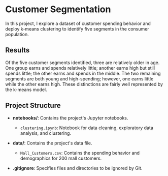 # Customer Segmentation

In this project, I explore a dataset of customer spending behavior and deploy k-means clustering to identify five segments in the consumer population.

## Results
Of the five customer segments identified, three are relatively older in age. One group earns and spends relatively little; another earns high but still spends little; the other earns and spends in the middle. The two remaining segments are both young and high-spending; however, one earns little while the other earns high. These distinctions are fairly well represented by the k-means model.

## Project Structure

- **notebooks/**: Contains the project's Jupyter notebooks.
  - `clustering.ipynb`: Notebook for data cleaning, exploratory data analysis, and clustering.

- **data/**: Contains the project's data file.
  - `Mall_Customers.csv`: Contains the spending behavior and demographics for 200 mall customers.

- **.gitignore**: Specifies files and directories to be ignored by Git.